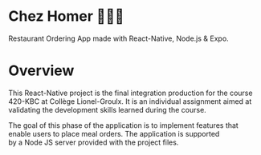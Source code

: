 # Chez Homer 👨🏻‍🍳
 Restaurant Ordering App made with React-Native, Node.js & Expo.
 
# Overview
 This React-Native project is the final integration production for the course 420-KBC at Collège Lionel-Groulx. It is an individual 
 assignment aimed at validating the development skills learned during the course.

 The goal of this phase of the application is to implement features that enable users to place meal orders. The application is supported  
 by a Node JS server provided with the project files.
